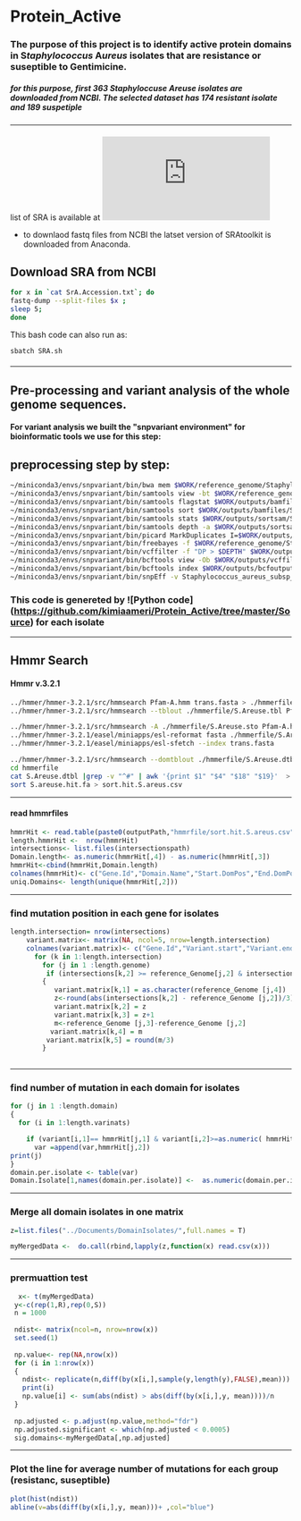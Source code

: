 # Protein_Active
### The purpose of this project is to identify active protein domains in **S***taphylococcus* **A***ureus* isolates that are resistance or suseptible to Gentimicine.
##### for this purpose, first 363 Staphyloccuse Areuse isolates are downloaded from NCBI. The selected dataset has 174 resistant isolate and 189 suspetiple 
-----------------------------------------------------------------
 ####
 list of SRA is available at ![SrA_Accession.txt](https://github.com/kimiaameri/Protein_Active/blob/master/Inputs/SrA.Accession.txt)
 - to downlaod fastq files from NCBI the latset version of SRAtoolkit is downloaded from Anaconda.
 ## Download SRA from NCBI
```bash
for x in `cat SrA.Accession.txt`; do 
fastq-dump --split-files $x ;  
sleep 5;
done
```
This bash code can also run as:
```bash
sbatch SRA.sh  
```
####
----------------------------------------------------------------- 
## Pre-processing and variant analysis of the whole genome sequences. 
#### For variant analysis we built the "snpvariant environment" for bioinformatic tools we use for this step:

## preprocessing step by step:
```bash
~/miniconda3/envs/snpvariant/bin/bwa mem $WORK/reference_genome/Staphylococcus_aureus_NCTC_8325/NCBI/2006-02-13/Sequence/BWAIndex/genome.fa $WORK/outputs/trimmomatic/SrA.Accession-R1.paired.fq $WORK/outputs/trimmomatic/SrA.Accession-R2.paired.fq >$WORK/outputs/samfiles/SrA.Accession.sam
~/miniconda3/envs/snpvariant/bin/samtools view -bt $WORK/reference_genome/Staphylococcus_aureus_NCTC_8325/NCBI/2006-02-13/Sequence/BWAIndex/genome.fa $WORK/outputs/samfiles/SrA.Accession.sam >$WORK/outputs/bamfiles/SrA.Accession.bam
~/miniconda3/envs/snpvariant/bin/samtools flagstat $WORK/outputs/bamfiles/SrA.Accession.bam > $WORK/outputs/flagsam/SrA.Accession.flagstat.log
~/miniconda3/envs/snpvariant/bin/samtools sort $WORK/outputs/bamfiles/SrA.Accession.bam -O bam -o $WORK/outputs/sortsam/SrA.Accession.sorted.bam
~/miniconda3/envs/snpvariant/bin/samtools stats $WORK/outputs/sortsam/SrA.Accession.sorted.bam >$WORK/outputs/stats/SrA.Accession.txt 
~/miniconda3/envs/snpvariant/bin/samtools depth -a $WORK/outputs/sortsam/SrA.Accession.sorted.bam > $WORK/outputs/depth/SrA.Accession.depth
~/miniconda3/envs/snpvariant/bin/picard MarkDuplicates I=$WORK/outputs/sortsam/SrA.Accession.sorted.bam O=$WORK/outputs/picard/SrA.Accession.picard.bam M=$WORK/outputs/picard/picardlog/SrA.Accession.picard.log
~/miniconda3/envs/snpvariant/bin/freebayes -f $WORK/reference_genome/Staphylococcus_aureus_NCTC_8325/NCBI/2006-02-13/Sequence/WholeGenomeFa
~/miniconda3/envs/snpvariant/bin/vcffilter -f "DP > $DEPTH" $WORK/outputs/freebayesoutput/SrA.Accession.vcf > $WORK/outputs/vcffilter-dp/SrA.Accession.vcf
~/miniconda3/envs/snpvariant/bin/bcftools view -Ob $WORK/outputs/vcffilter-dp/SrA.Accession.vcf > $WORK/outputs/bcfoutput/SrA.Accession.vcf.gz
~/miniconda3/envs/snpvariant/bin/bcftools index $WORK/outputs/bcfoutput/SrA.Accession.vcf.gz
~/miniconda3/envs/snpvariant/bin/snpEff -v Staphylococcus_aureus_subsp_aureus_nctc_8325 $WORK/SNP-outputs/vcffilter-dp/SrA.Accession.vcf > $WORK/SNP-outputs/snpEff/SrA.Accession.ann.vcf 

```
### This code is genereted by  ![Python code] (https://github.com/kimiaameri/Protein_Active/tree/master/Source) for each isolate 
------------------------------------------------------------------------------------------------------
## Hmmr Search
#### Hmmr v.3.2.1
```bash
../hmmer/hmmer-3.2.1/src/hmmsearch Pfam-A.hmm trans.fasta > ./hmmerfile/s.Areuse.txt
../hmmer/hmmer-3.2.1/src/hmmsearch --tblout ./hmmerfile/S.Areuse.tbl Pfam-A.hmm trans.fasta

../hmmer/hmmer-3.2.1/src/hmmsearch -A ./hmmerfile/S.Areuse.sto Pfam-A.hmm trans.fasta 
../hmmer/hmmer-3.2.1/easel/miniapps/esl-reformat fasta ./hmmerfile/S.Areuse.sto > ./hmmerfile/S.Areuse.fa
../hmmer/hmmer-3.2.1/easel/miniapps/esl-sfetch --index trans.fasta 

../hmmer/hmmer-3.2.1/src/hmmsearch --domtblout ./hmmerfile/S.Areuse.dtbl Pfam-A.hmm trans.fasta
cd hmmerfile
cat S.Areuse.dtbl |grep -v "^#" | awk '{print $1" "$4" "$18" "$19}'  > S.areuse.hit.fa
sort S.areuse.hit.fa > sort.hit.S.areus.csv
```
------------------------------------------------------------------------------------------------------
#### read hmmrfiles 
```R
hmmrHit <- read.table(paste0(outputPath,"hmmrfile/sort.hit.S.areus.csv"),header=F,sep=" ",stringsAsFactors = F)
length.hmmrHit <-  nrow(hmmrHit)
intersections<- list.files(intersectionspath)
Domain.length<- as.numeric(hmmrHit[,4]) - as.numeric(hmmrHit[,3])
hmmrHit<-cbind(hmmrHit,Domain.length)
colnames(hmmrHit)<- c("Gene.Id","Domain.Name","Start.DomPos","End.DomPos","Domain.Length")
uniq.Domains<- length(unique(hmmrHit[,2]))
```
------------------------------------------------------------------------------------------------------

### find mutation position in each gene for isolates

```R
length.intersection= nrow(intersections)
    variant.matrix<- matrix(NA, ncol=5, nrow=length.intersection)
    colnames(variant.matrix)<- c("Gene.Id","Variant.start","Variant.end","Gene.length","Chromosome.Length")
      for (k in 1:length.intersection) 
        for (j in 1 :length.genome)
         if (intersections[k,2] >= reference_Genome[j,2] & intersections[k,2] <= reference_Genome[j,3]) 
        { 
           variant.matrix[k,1] = as.character(reference_Genome [j,4])
           z<-round(abs(intersections[k,2] - reference_Genome [j,2])/3)
           variant.matrix[k,2] = z
           variant.matrix[k,3] = z+1
           m<-reference_Genome [j,3]-reference_Genome [j,2]
          variant.matrix[k,4] = m
         variant.matrix[k,5] = round(m/3)
        }
 
```
------------------------------------------------------------------------------------------------------
### find number of mutation in each domain for isolates

```R
for (j in 1 :length.domain)
{ 
  for (i in 1:length.varinats)

    if (variant[i,1]== hmmrHit[j,1] & variant[i,2]>=as.numeric( hmmrHit[j,3]) & variant[i,3] <= as.numeric(hmmrHit[j,4]))
      var =append(var,hmmrHit[j,2])
print(j)
}
domain.per.isolate <- table(var)
Domain.Isolate[1,names(domain.per.isolate)] <-  as.numeric(domain.per.isolate) 

```
------------------------------------------------------------------------------------------------------
 ### Merge all domain isolates in one matrix 
 ```R
z=list.files("../Documents/DomainIsolates/",full.names = T)

myMergedData <-  do.call(rbind,lapply(z,function(x) read.csv(x)))
```
---------------------------------------------------------------------------------------------------
### prermuattion test
 ```R
   x<- t(myMergedData)
  y<-c(rep(1,R),rep(0,S))
  n = 1000
  
  ndist<- matrix(ncol=n, nrow=nrow(x))
  set.seed(1)
  
  np.value<- rep(NA,nrow(x))
  for (i in 1:nrow(x))
  {
    ndist<- replicate(n,diff(by(x[i,],sample(y,length(y),FALSE),mean)))
    print(i)
    np.value[i] <- sum(abs(ndist) > abs(diff(by(x[i,],y, mean))))/n
  }
  
  np.adjusted <- p.adjust(np.value,method="fdr")
  np.adjusted.significant <- which(np.adjusted < 0.0005)
  sig.domains<-myMergedData[,np.adjusted]
  ```
 ---------------------------------------------------------------------------------------------------
### Plot the line for average number of mutations for each group (resistanc, suseptible)
```R
plot(hist(ndist))
abline(v=abs(diff(by(x[i,],y, mean)))+ ,col="blue")
```
